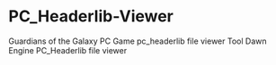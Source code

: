 # PC_Headerlib-Viewer
Guardians of the Galaxy PC Game pc_headerlib file viewer Tool
Dawn Engine PC_Headerlib file viewer
